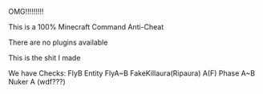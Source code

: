 OMG!!!!!!!!!

This is a 100% Minecraft Command Anti-Cheat

There are no plugins available

This is the shit I made

We have Checks:
FlyB
Entity FlyA~B
FakeKillaura(Ripaura) A(F)
Phase A~B
Nuker A (wdf???)
